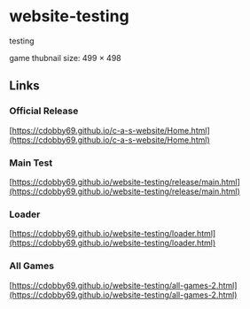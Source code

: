 # website-testing
testing

game thubnail size: 499 × 498



## Links

### Official Release

[https://cdobby69.github.io/c-a-s-website/Home.html](https://cdobby69.github.io/c-a-s-website/Home.html)

### Main Test

[https://cdobby69.github.io/website-testing/release/main.html](https://cdobby69.github.io/website-testing/release/main.html)

### Loader
[https://cdobby69.github.io/website-testing/loader.html](https://cdobby69.github.io/website-testing/loader.html)

### All Games
[https://cdobby69.github.io/website-testing/all-games-2.html](https://cdobby69.github.io/website-testing/all-games-2.html)
